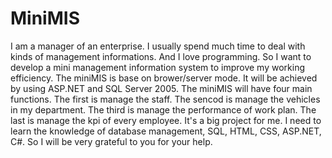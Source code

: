 # MiniMIS
I am a manager of an enterprise. I usually spend much time to deal with kinds of management informations. And I love programming. So I want to develop a mini management information system to improve my working efficiency.
The miniMIS is base on brower/server mode. It will be achieved by using ASP.NET and SQL Server 2005.
The miniMIS will have four main functions. The first is manage the staff. The sencod is manage the vehicles in my department. The third is manage the performance of work plan. The last is manage the kpi of every employee.
It's a big project for me. I need to learn the knowledge of database management, SQL, HTML, CSS, ASP.NET, C#. So I will be very grateful  to you for your help.
